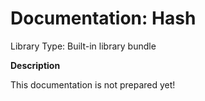# Documentation: Hash

Library Type: Built-in library bundle

**Description**

This documentation is not prepared yet!